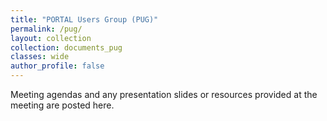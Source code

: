 ```yaml
---
title: "PORTAL Users Group (PUG)"
permalink: /pug/
layout: collection
collection: documents_pug
classes: wide
author_profile: false
---
```


Meeting agendas and any presentation slides or resources provided at the meeting are posted here.
